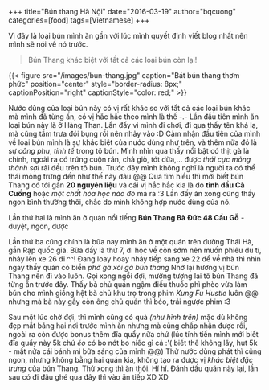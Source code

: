 +++
title="Bún thang Hà Nội"
date="2016-03-19"
author="bqcuong"
categories=[food]
tags=[Vietnamese]
+++

Vì đây là loại bún mình ăn gần với lúc mình quyết định viết blog nhất nên mình sẽ nói về nó trước.  
>Bún Thang khác biệt với tất cả các loại bún còn lại!

{{< figure src="/images/bun-thang.jpg" caption="Bát bún thang thơm phức" position="center" style="border-radius: 8px;" captionPosition="right" captionStyle="color: red;" >}}

Nước dùng của loại bún này có vị rất khác so với tất cả các loại bún khác mà mình đã từng ăn, có vị hắc hắc theo mình là thế -.- Lần đầu tiên mình ăn loại bún này là ở Hàng Than. Lần đấy vì mình đi chơi, đi qua thấy tên khá lạ, mà cũng tầm trưa đói bụng rồi nên nhảy vào :D Cảm nhận đầu tiên của mình về loại bún mình là sự khác biệt của nước dùng như trên, và thêm nữa đó là sự _công phu_,  _tinh tế_ trong tô bún. Mình nhìn qua thấy nổi bật có thịt gà là chính, ngoài ra có trứng cuộn rán, chả giò, tớt dừa,... được _thái cực mỏng thành sợi_ rải đều trên tô bún. Trước đây mình không nghĩ là người ta có thể thái mỏng trứng đến như thế này đâu @@ Qua tìm hiểu thì mới biết bún Thang có tới gần **20 nguyên liệu** và cái vị hắc hắc kia là do **tinh dầu Cà Cuống** hoặc _một chất hóa học nào đó_ mà ra :3
Lần đấy ăn xong cũng thấy ngon bình thường thôi, chắc do mình không hợp nước dùng của nó.

Lần thứ hai là mình ăn ở quán nổi tiếng **Bún Thang Bà Đức 48 Cầu Gỗ** - duyệt, ngon, được

Lần thứ ba cũng chính là bữa nay mình ăn ở một quán trên đường Thái Hà, gần Rạp quốc gia. Bữa đấy là thứ 7, đi học về còn sớm nên muốn phiêu du tí, nhảy lên xe 26 đi ^^! Đang loay hoay nhảy tiếp sang xe 22 để về nhà thì nhìn ngay thấy quán có biển _phở gà xôi gà bún thang_ Nhớ lại hương vị bún Thang nên đi vào luôn. Gọi xong ngồi đợi, mường tượng lại tô bún Thang đã từng ăn trước đây. Thấy bà chủ quán ngậm điếu thuốc phì phèo vừa làm bún cho mình giống hệt bà chủ khu trọ trong phim _Kung Fu Hustle_ luôn @@ nhưng mà bà này gầy còn ông chủ quán thì béo, trái ngược phim :3

Sau một lúc chờ đợi, thì mình cũng có quà _(như hình trên)_ mặc dù không đẹp mắt bằng hai nơi trước mình ăn nhưng mà cũng chấp nhận được rồi, ngoài ra còn được bonus thêm đĩa quẩy nữa chứ (lúc tính tiền mình mới biết đĩa quẩy này 5k chứ _éo_ có bo nớt bo niếc gì cả :'( biết thế không lấy, hụt 5k - mất nửa cái bánh mì bữa sáng của mình @@) Thử nước dùng phát thì cũng ngon, nhưng không bằng hai quán kia, không tạo ra được vị _khác biệt đặc trưng_ của bún Thang. Thử xong thì ăn thôi. Hí hí. Đánh dấu quán này lại, lần sau có đi đâu ghé qua đây thì vào ăn tiếp XD XD

